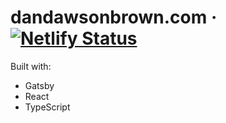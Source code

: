 # dandawsonbrown.com &middot; [![Netlify Status](https://api.netlify.com/api/v1/badges/a570d1b3-d725-4785-9e13-d81a79dcc87a/deploy-status)](https://app.netlify.com/sites/nostalgic-williams-7442c3/deploys)

Built with:

- Gatsby
- React
- TypeScript
